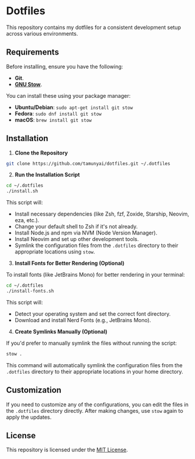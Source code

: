 # Dotfiles

This repository contains my dotfiles for a consistent development setup across various environments.

## Requirements

Before installing, ensure you have the following:

- **Git**.
- [**GNU Stow**](https://www.gnu.org/software/stow/).

You can install these using your package manager:

- **Ubuntu/Debian**: `sudo apt-get install git stow`
- **Fedora**: `sudo dnf install git stow`
- **macOS**: `brew install git stow`

## Installation

1. **Clone the Repository**

```bash
git clone https://github.com/tamunyai/dotfiles.git ~/.dotfiles
```

2. **Run the Installation Script**

```bash
cd ~/.dotfiles
./install.sh
```

This script will:

- Install necessary dependencies (like Zsh, fzf, Zoxide, Starship, Neovim, eza, etc.).
- Change your default shell to Zsh if it's not already.
- Install Node.js and npm via NVM (Node Version Manager).
- Install Neovim and set up other development tools.
- Symlink the configuration files from the `.dotfiles` directory to their appropriate locations using `stow`.

3. **Install Fonts for Better Rendering (Optional)**

To install fonts (like JetBrains Mono) for better rendering in your terminal:

```bash
cd ~/.dotfiles
./install-fonts.sh
```

This script will:

- Detect your operating system and set the correct font directory.
- Download and install Nerd Fonts (e.g., JetBrains Mono).

4. **Create Symlinks Manually (Optional)**

If you'd prefer to manually symlink the files without running the script:

```bash
stow .
```

This command will automatically symlink the configuration files from the `.dotfiles` directory to their appropriate locations in your home directory.

## Customization

If you need to customize any of the configurations, you can edit the files in the `.dotfiles` directory directly. After making changes, use `stow` again to apply the updates.

## License

This repository is licensed under the [MIT License](LICENSE).
